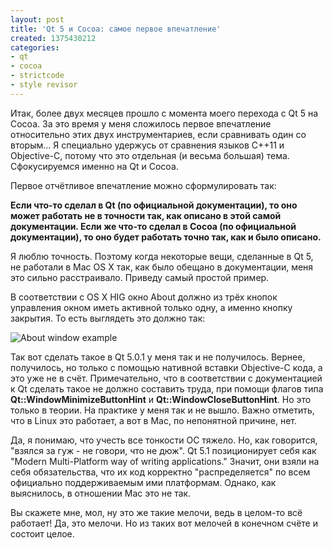 ```yaml
---
layout: post
title: 'Qt 5 и Cocoa: самое первое впечатление'
created: 1375430212
categories:
- qt
- cocoa
- strictcode
- style revisor
---
```

Итак, более двух месяцев прошло с момента моего перехода с Qt 5 на Cocoa. За это время у меня сложилось первое впечатление относительно этих двух инструментариев, если сравнивать один со вторым... Я специально удержусь от сравнения языков C++11 и Objective-C, потому что это отдельная (и весьма большая) тема. Сфокусируемся именно на Qt и Cocoa.

Первое отчётливое впечатление можно сформулировать так:

<strong>Если что-то сделал в Qt (по официальной документации), то оно может работать не в точности так, как описано в этой самой документации. Если же что-то сделал в Cocoa (по официальной документации), то оно будет работать точно так, как и было описано.</strong>

Я люблю точность. Поэтому когда некоторые вещи, сделанные в Qt 5, не работали в Mac OS X так, как было обещано в документации, меня это сильно расстраивало. Приведу самый простой пример.

В соответствии с OS X HIG окно About должно из трёх кнопок управления окном иметь активной только одну, а именно кнопку закрытия. То есть выглядеть это должно так:

<img src="https://developer.apple.com/library/mac/documentation/UserExperience/Conceptual/AppleHIGuidelines/art/Calendar_about_window.png" alt="About window example" />

Так вот сделать такое в Qt 5.0.1 у меня так и не получилось. Вернее, получилось, но только с помощью нативной вставки Objective-C кода, а это уже не в счёт. Примечательно, что в соответствии с документацией к Qt сделать такое не должно составить труда, при помощи флагов типа <strong>Qt::WindowMinimizeButtonHint</strong> и <strong>Qt::WindowCloseButtonHint</strong>. Но это только в теории. На практике у меня так и не вышло. Важно отметить, что в Linux это работает, а вот в Mac, по непонятной причине, нет.

Да, я понимаю, что учесть все тонкости ОС тяжело. Но, как говорится, "взялся за гуж - не говори, что не дюж". Qt 5.1 позиционирует себя как "Modern Multi-Platform way of writing applications." Значит, они взяли на себя обязательства, что их код корректно "распределяется" по всем официально поддерживаемым ими платформам. Однако, как выяснилось, в отношении Mac это не так.

Вы скажете мне, мол, ну это же такие мелочи, ведь в целом-то всё работает! Да, это мелочи. Но из таких вот мелочей в конечном счёте и состоит целое.
